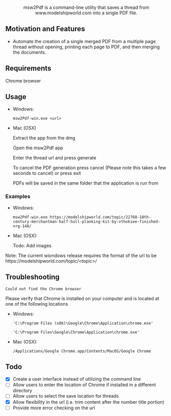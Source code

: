 <p align="center">msw2Pdf is a command-line utility that saves a thread from www.modelshipworld.com into a single PDF file.</p>

## Motivation and Features

- Automate the creation of a single merged PDF from a multiple page thread without opening, printing each page to PDF, and then merging the documents.

## Requirements
Chrome browser

## Usage

- Windows:

  `msw2Pdf-win.exe <url>`

- Mac (OSX)

  Extract the app from the dmg
  
  Open the msw2Pdf app

  Enter the thread url and press generate 

  To cancel the PDF generation press cancel (Please note this takes a few seconds to cancel) or press exit

  PDFs will be saved in the same folder that the application is run from

### Examples
- Windows:

	`msw2Pdf-win.exe https://modelshipworld.com/topic/22768-18th-century-merchantman-half-hull-planking-kit-by-vthokiee-finished-nrg-148/`

- Mac (OSX):

	Todo: Add images

Note: The current wiondows release requires the format of the url to be h<span>ttps://</span>modelshipworld.com/topic/\<topic\>/ 

## Troubleshooting

	Could not find the Chrome browser

Please verify that Chrome is installed on your computer and is located at one of the following locations
- Windows:
	
	`'C:\Program Files (x86)\Google\Chrome\Application\chrome.exe'`
	
	`'C:\Program Files\Google\Chrome\Application\chrome.exe'`

- Mac (OSX):
	
	`/Applications/Google Chrome.app/Contents/MacOS/Google Chrome`	

## Todo
- [x] Create a user interface instead of utilizing the command line
- [ ] Allow users to enter the location of Chrome if installed in a different directory
- [ ] Allow users to select the save location for threads
- [x] Allow flexibility in the url (i.e. trim content after the number title portion)
- [ ] Provide more error checking on the url
